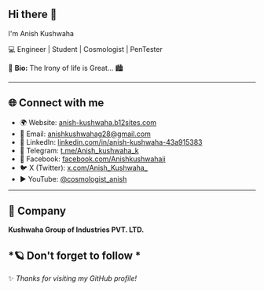 ## Hi there 👋
I'm Anish Kushwaha  

💻 Engineer | Student | Cosmologist | PenTester  

📌 **Bio:** The Irony of life is Great... 🏙️  

---

## 🌐 Connect with me  

- 🌍 Website: [anish-kushwaha.b12sites.com](https://anish-kushwaha.b12sites.com)  
- 📩 Email: [anishkushwahag28@gmail.com](mailto:anishkushwahag28@gmail.com)  
- 💼 LinkedIn: [linkedin.com/in/anish-kushwaha-43a915383](https://www.linkedin.com/in/anish-kushwaha-43a915383)  
- 📲 Telegram: [t.me/Anish_kushwaha_k](https://t.me/Anish_kushwaha_k)  
- 📘 Facebook: [facebook.com/Anishkushwahaji](https://www.facebook.com/Anishkushwahaji)  
- 🐦 X (Twitter): [x.com/Anish_Kushwaha_](https://x.com/Anish_Kushwaha_)  
- ▶️ YouTube: [@cosmologist_anish](https://youtube.com/@cosmologist_anish)  

---

## 🏢 Company
**Kushwaha Group of Industries PVT. LTD.**

*🪐 Don't forget to follow *
---

✨ *Thanks for visiting my GitHub profile!*

<!--
**Anishkushwaha02/Anishkushwaha02** is a ✨ _special_ ✨ repository because its `README.md` (this file) appears on your GitHub profile.

Here are some ideas to get you started:

- 🔭 I’m currently working on ...
- 🌱 I’m currently learning ...
- 👯 I’m looking to collaborate on ...
- 🤔 I’m looking for help with ...
- 💬 Ask me about ...
- 📫 How to reach me: ...
- 😄 Pronouns: ...
- ⚡ Fun fact: 
-->
